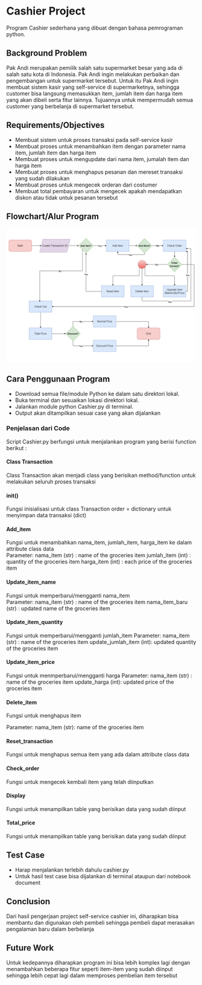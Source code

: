 # Cashier Project

Program Cashier sederhana yang dibuat dengan bahasa pemrograman python.

## Background Problem

Pak Andi merupakan pemilik salah satu supermarket besar yang ada di salah satu kota di Indonesia. Pak Andi ingin melakukan perbaikan dan pengembangan untuk supermarket tersebut. Untuk itu Pak Andi ingin membuat sistem kasir yang self-service di supermarketnya, sehingga customer bisa langsung memasukkan item, jumlah item dan harga item yang akan dibeli serta fitur lainnya. Tujuannya untuk mempermudah semua customer yang berbelanja di supermarket tersebut.

## Requirements/Objectives

- Membuat sistem untuk proses transaksi pada self-service kasir
- Membuat proses untuk menambahkan item dengan parameter nama item, jumlah item dan harga item
- Membuat proses untuk mengupdate dari nama item, jumalah item dan harga item
- Membuat proses untuk menghapus pesanan dan mereset transaksi yang sudah dilakukan
- Membuat proses untuk mengecek orderan dari costumer
- Membuat total pembayaran untuk mengecek apakah mendapatkan diskon atau tidak untuk pesanan tersebut

## Flowchart/Alur Program

![Flowchart_Cashier](img/Flowchart_Cashier.png)

## Cara Penggunaan Program

- Download semua file/module Python ke dalam satu direktori lokal.
- Buka terminal dan sesuaikan lokasi direktori lokal.
- Jalankan module python Cashier.py di terminal.
- Output akan ditampilkan sesuai case yang akan dijalankan

### Penjelasan dari Code

Script Cashier.py berfungsi untuk menjalankan program yang berisi function berikut :

#### Class Transaction
Class Transaction akan menjadi class yang berisikan method/function untuk melakukan seluruh proses transaksi

#### init()
Fungsi inisialisasi untuk class Transaction
order = dictionary untuk menyimpan data transaksi (dict)

#### Add_item
Fungsi untuk menambahkan nama_item, jumlah_item, harga_item ke dalam attribute class data            
Parameter:
nama_item (str)   : name of the groceries item
jumlah_item (int) : quantity of the groceries item
harga_item (int)  : each price of the groceries item

#### Update_item_name
Fungsi untuk memperbarui/mengganti nama_item         
Parameter:
nama_item (str)       : name of the groceries item
nama_item_baru (str)  : updated name of the groceries item

#### Update_item_quantity
Fungsi untuk memperbarui/mengganti jumlah_item 
Parameter:
nama_item (str)         : name of the groceries item
update_jumlah_item (int): updated quantity of the groceries item

#### Update_item_price
Fungsi untuk menmperbarui/mengganti harga 
Parameter:
nama_item (str)   : name of the groceries item
update_harga (int): updated price of the groceries item

#### Delete_item
Fungsi untuk menghapus item 

Parameter:
nama_item (str): name of the groceries item

#### Reset_transaction
Fungsi untuk menghapus semua item yang ada dalam attribute class data

#### Check_order
Fungsi untuk mengecek kembali item yang telah diinputkan

#### Display
Fungsi untuk menampilkan table yang berisikan data yang sudah diinput

#### Total_price
Fungsi untuk menampilkan table yang berisikan data yang sudah diinput

## Test Case
- Harap menjalankan terlebih dahulu cashier.py
- Untuk hasil test case bisa dijalankan di terminal ataupun dari notebook document

## Conclusion
Dari hasil pengerjaan project self-service cashier ini, diharapkan bisa membantu dan digunakan oleh pembeli sehingga pembeli dapat merasakan pengalaman baru dalam berbelanja

## Future Work
Untuk kedepannya diharapkan program ini bisa lebih komplex lagi dengan menambahkan beberapa fitur seperti item-item yang sudah diinput sehingga lebih cepat lagi dalam memproses pembelian item tersebut